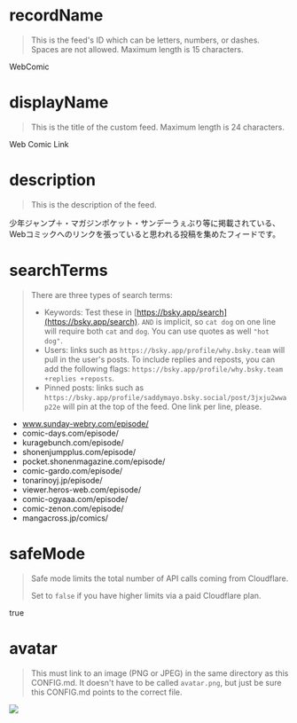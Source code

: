 
# recordName

> This is the feed's ID which can be letters, numbers, or dashes. Spaces are not allowed. Maximum length is 15 characters.

WebComic

# displayName

> This is the title of the custom feed. Maximum length is 24 characters.

Web Comic Link

# description

> This is the description of the feed.

少年ジャンプ＋・マガジンポケット・サンデーうぇぶり等に掲載されている、Webコミックへのリンクを張っていると思われる投稿を集めたフィードです。

# searchTerms

> There are three types of search terms:
>
> - Keywords: Test these in [https://bsky.app/search](https://bsky.app/search). `AND` is implicit, so `cat dog` on one line will require both `cat` and `dog`. You can use quotes as well `"hot dog"`.
> - Users: links such as `https://bsky.app/profile/why.bsky.team` will pull in the user's posts. To include replies and reposts, you can add the following flags: `https://bsky.app/profile/why.bsky.team +replies +reposts`.
> - Pinned posts: links such as `https://bsky.app/profile/saddymayo.bsky.social/post/3jxju2wwap22e` will pin at the top of the feed. One link per line, please.

- www.sunday-webry.com/episode/
- comic-days.com/episode/
- kuragebunch.com/episode/
- shonenjumpplus.com/episode/
- pocket.shonenmagazine.com/episode/
- comic-gardo.com/episode/
- tonarinoyj.jp/episode/
- viewer.heros-web.com/episode/
- comic-ogyaaa.com/episode/
- comic-zenon.com/episode/
- mangacross.jp/comics/

# safeMode

> Safe mode limits the total number of API calls coming from Cloudflare.
>
> Set to `false` if you have higher limits via a paid Cloudflare plan.

true

# avatar

> This must link to an image (PNG or JPEG) in the same directory as this CONFIG.md. It doesn't have to be called `avatar.png`, but just be sure this CONFIG.md points to the correct file.

![](avatar.png)
